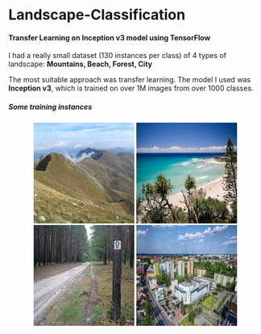 # Landscape-Classification
<h4> Transfer Learning on Inception v3 model using TensorFlow </h4>

I had a really small dataset (130 instances per class) of 4 types of landscape: <b>Mountains, Beach, Forest, City</b>

The most suitable approach was transfer learning. The model I used was <b>Inception v3</b>, which is trained on over 1M images from over 1000 classes. 

<p aligh="center"><h5>Some training instances</h5></p>

<p align="center">
  <img width="200" height="200" src='https://github.com/olafplacha/Landscape-Classification/blob/master/img/image105.jpg'/>
  <img width="200" height="200" src='https://github.com/olafplacha/Landscape-Classification/blob/master/img/image6.jpg'/>
  <img width="200" height="200" src='https://github.com/olafplacha/Landscape-Classification/blob/master/img/image115.jpg'/>
  <img width="200" height="200" src='https://github.com/olafplacha/Landscape-Classification/blob/master/img/image2.jpg'/>
</p>

